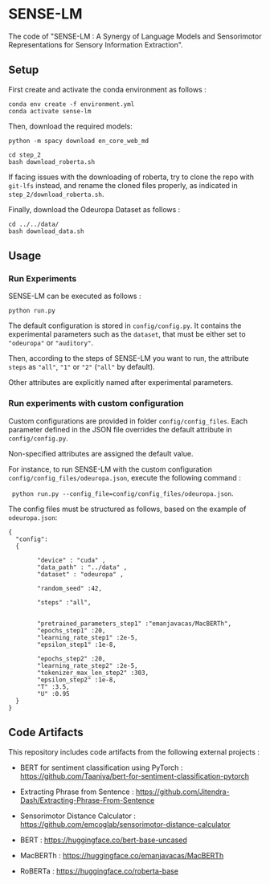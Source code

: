 # SENSE-LM 
The code of "SENSE-LM : A Synergy of Language Models and Sensorimotor Representations for Sensory Information Extraction".


## Setup

First create and activate the conda environment as follows : 
```
conda env create -f environment.yml
conda activate sense-lm
```

Then, download the required models: 

```
python -m spacy download en_core_web_md

cd step_2
bash download_roberta.sh
```

If facing issues with the downloading of roberta, try to clone the repo with `git-lfs` instead, and rename the cloned files properly, as indicated in `step_2/download_roberta.sh`.




Finally, download the Odeuropa Dataset as follows :

```
cd ../../data/
bash download_data.sh
```
## Usage
### Run Experiments

SENSE-LM can be executed as follows : 

```python run.py```

The default configuration is stored in `config/config.py`.
It contains the experimental parameters such as the `dataset`, that must be either set to `"odeuropa"` or `"auditory"`.

Then, according to the steps of SENSE-LM you want to run, the attribute `steps` as `"all"`, `"1"` or `"2"` (`"all"` by default).

Other attributes are explicitly named after experimental parameters.

### Run experiments with custom configuration

Custom configurations are provided in folder `config/config_files`. Each parameter defined in the JSON file overrides the default attribute in `config/config.py`.

Non-specified attributes are assigned the default value.

For instance, to run SENSE-LM with the custom configuration `config/config_files/odeuropa.json`, execute the following command : 

``` python run.py --config_file=config/config_files/odeuropa.json```.

The config files must be structured as follows, based on the example of  `odeuropa.json`: 
```
{
  "config":
  {

        "device" : "cuda" ,
        "data_path" : "../data" ,
        "dataset" : "odeuropa" ,
        
        "random_seed" :42,
    
        "steps" :"all",


        "pretrained_parameters_step1" :"emanjavacas/MacBERTh",
        "epochs_step1" :20,
        "learning_rate_step1" :2e-5,
        "epsilon_step1" :1e-8,
    
        "epochs_step2" :20,
        "learning_rate_step2" :2e-5,
        "tokenizer_max_len_step2" :303,
        "epsilon_step2" :1e-8,
        "T" :3.5,
        "U" :0.95
  }
}
```


## Code Artifacts

This repository includes code artifacts from the following external projects : 

- BERT for sentiment classification using PyTorch : https://github.com/Taaniya/bert-for-sentiment-classification-pytorch
- Extracting Phrase from Sentence : https://github.com/Jitendra-Dash/Extracting-Phrase-From-Sentence
- Sensorimotor Distance Calculator : https://github.com/emcoglab/sensorimotor-distance-calculator

- BERT : https://huggingface.co/bert-base-uncased
- MacBERTh : https://huggingface.co/emanjavacas/MacBERTh
- RoBERTa : https://huggingface.co/roberta-base


